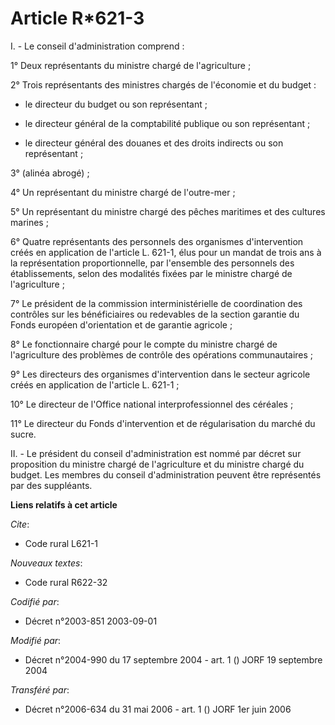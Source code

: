 # Article R*621-3

I. - Le conseil d'administration comprend :

1° Deux représentants du ministre chargé de l'agriculture ;

2° Trois représentants des ministres chargés de l'économie et du budget :

- le directeur du budget ou son représentant ;

- le directeur général de la comptabilité publique ou son représentant ;

- le directeur général des douanes et des droits indirects ou son représentant ;

3° (alinéa abrogé) ;

4° Un représentant du ministre chargé de l'outre-mer ;

5° Un représentant du ministre chargé des pêches maritimes et des cultures marines ;

6° Quatre représentants des personnels des organismes d'intervention créés en application de l'article L. 621-1, élus pour un
mandat de trois ans à la représentation proportionnelle, par l'ensemble des personnels des établissements, selon des
modalités fixées par le ministre chargé de l'agriculture ;

7° Le président de la commission interministérielle de coordination des contrôles sur les bénéficiaires ou redevables de la
section garantie du Fonds européen d'orientation et de garantie agricole ;

8° Le fonctionnaire chargé pour le compte du ministre chargé de l'agriculture des problèmes de contrôle des opérations
communautaires ;

9° Les directeurs des organismes d'intervention dans le secteur agricole créés en application de l'article L. 621-1 ;

10° Le directeur de l'Office national interprofessionnel des céréales ;

11° Le directeur du Fonds d'intervention et de régularisation du marché du sucre.

II. - Le président du conseil d'administration est nommé par décret sur proposition du ministre chargé de l'agriculture et du
ministre chargé du budget. Les membres du conseil d'administration peuvent être représentés par des suppléants.

**Liens relatifs à cet article**

_Cite_:

  - Code rural L621-1

_Nouveaux textes_:

  - Code rural R622-32

_Codifié par_:

  - Décret n°2003-851 2003-09-01

_Modifié par_:

  - Décret n°2004-990 du 17 septembre 2004 - art. 1 () JORF 19 septembre 2004

_Transféré par_:

  - Décret n°2006-634 du 31 mai 2006 - art. 1 () JORF 1er juin 2006
